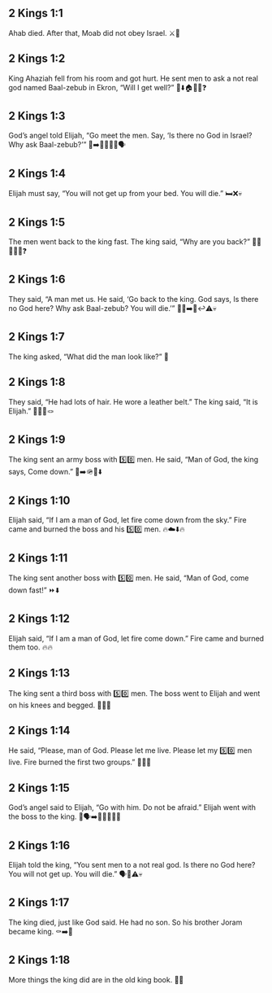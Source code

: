 ## 2 Kings 1:1
Ahab died. After that, Moab did not obey Israel. ⚔️🚫
## 2 Kings 1:2
King Ahaziah fell from his room and got hurt. He sent men to ask a not real god named Baal-zebub in Ekron, “Will I get well?” 🤕⬇️🏠🏃‍♂️❓
## 2 Kings 1:3
God’s angel told Elijah, “Go meet the men. Say, ‘Is there no God in Israel? Why ask Baal-zebub?’” 👼➡️👨‍🦰🚶‍♂️🗣️
## 2 Kings 1:4
Elijah must say, “You will not get up from your bed. You will die.” 🛏️❌💀
## 2 Kings 1:5
The men went back to the king fast. The king said, “Why are you back?” 🏃‍♂️🏃‍♂️🏰❓
## 2 Kings 1:6
They said, “A man met us. He said, ‘Go back to the king. God says, Is there no God here? Why ask Baal-zebub? You will die.’” 🧔‍♂️➡️👑↩️⚠️💀
## 2 Kings 1:7
The king asked, “What did the man look like?” 🧐
## 2 Kings 1:8
They said, “He had lots of hair. He wore a leather belt.” The king said, “It is Elijah.” 🧔‍♂️🧥🪢
## 2 Kings 1:9
The king sent an army boss with 5️⃣0️⃣ men. He said, “Man of God, the king says, Come down.” 👑➡️🪖👥⬇️
## 2 Kings 1:10
Elijah said, “If I am a man of God, let fire come down from the sky.” Fire came and burned the boss and his 5️⃣0️⃣ men. 🔥☁️⬇️🔥
## 2 Kings 1:11
The king sent another boss with 5️⃣0️⃣ men. He said, “Man of God, come down fast!” ⏩⬇️
## 2 Kings 1:12
Elijah said, “If I am a man of God, let fire come down.” Fire came and burned them too. 🔥🔥
## 2 Kings 1:13
The king sent a third boss with 5️⃣0️⃣ men. The boss went to Elijah and went on his knees and begged. 🙇‍♂️🙏
## 2 Kings 1:14
He said, “Please, man of God. Please let me live. Please let my 5️⃣0️⃣ men live. Fire burned the first two groups.” 🙏😟🔥
## 2 Kings 1:15
God’s angel said to Elijah, “Go with him. Do not be afraid.” Elijah went with the boss to the king. 👼🗣️➡️👨‍🦰🚶‍♂️👑
## 2 Kings 1:16
Elijah told the king, “You sent men to a not real god. Is there no God here? You will not get up. You will die.” 🗣️👑⚠️💀
## 2 Kings 1:17
The king died, just like God said. He had no son. So his brother Joram became king. ⚰️➡️👑
## 2 Kings 1:18
More things the king did are in the old king book. 📖📝
